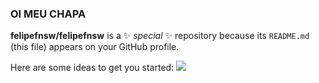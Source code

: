 ### OI MEU CHAPA


**felipefnsw/felipefnsw** is a ✨ _special_ ✨ repository because its `README.md` (this file) appears on your GitHub profile.

Here are some ideas to get you started:
![](https://media.tenor.com/DBwtSahmckQAAAAC/crash-bandicoot-ctr.gif)


